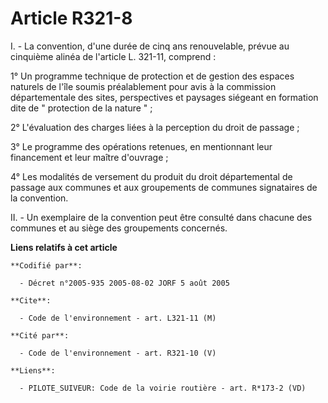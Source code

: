 # Article R321-8

I. - La convention, d'une durée de cinq ans renouvelable, prévue au cinquième alinéa de l'article L. 321-11, comprend :

1° Un programme technique de protection et de gestion des espaces naturels de l'île soumis préalablement pour avis à la
commission départementale des sites, perspectives et paysages siégeant en formation dite de " protection de la nature " ;

2° L'évaluation des charges liées à la perception du droit de passage ;

3° Le programme des opérations retenues, en mentionnant leur financement et leur maître d'ouvrage ;

4° Les modalités de versement du produit du droit départemental de passage aux communes et aux groupements de communes
signataires de la convention.

II. - Un exemplaire de la convention peut être consulté dans chacune des communes et au siège des groupements concernés.

**Liens relatifs à cet article**

	**Codifié par**:

	  - Décret n°2005-935 2005-08-02 JORF 5 août 2005

	**Cite**:

	  - Code de l'environnement - art. L321-11 (M)

	**Cité par**:

	  - Code de l'environnement - art. R321-10 (V)

	**Liens**:

	  - PILOTE_SUIVEUR: Code de la voirie routière - art. R*173-2 (VD)
